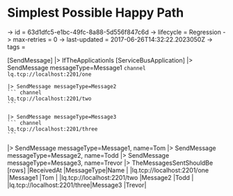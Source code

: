 ﻿# Simplest Possible Happy Path

-> id = 63d1dfc5-e1bc-49fc-8a88-5d556f847c6d
-> lifecycle = Regression
-> max-retries = 0
-> last-updated = 2017-06-26T14:32:22.2023050Z
-> tags = 

[SendMessage]
|> IfTheApplicationIs
    [ServiceBusApplication]
    |> SendMessage messageType=Message1
    ``` channel
    lq.tcp://localhost:2201/one
    ```

    |> SendMessage messageType=Message2
    ``` channel
    lq.tcp://localhost:2201/two
    ```

    |> SendMessage messageType=Message3
    ``` channel
    lq.tcp://localhost:2201/three
    ```


|> SendMessage messageType=Message1, name=Tom
|> SendMessage messageType=Message2, name=Todd
|> SendMessage messageType=Message3, name=Trevor
|> TheMessagesSentShouldBe
    [rows]
    |ReceivedAt                   |MessageType|Name  |
    |lq.tcp://localhost:2201/one  |Message1   |Tom   |
    |lq.tcp://localhost:2201/two  |Message2   |Todd  |
    |lq.tcp://localhost:2201/three|Message3   |Trevor|

~~~
